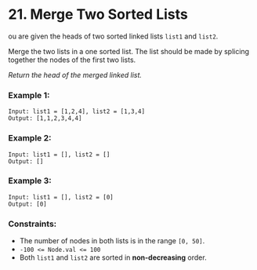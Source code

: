 # 21. Merge Two Sorted Lists
ou are given the heads of two sorted linked lists ```list1``` and ```list2```.

Merge the two lists in a one sorted list. The list should be made by splicing together the nodes of the first two lists.

*Return the head of the merged linked list.*

### Example 1:
```
Input: list1 = [1,2,4], list2 = [1,3,4]
Output: [1,1,2,3,4,4]
```

### Example 2:
```
Input: list1 = [], list2 = []
Output: []
```

### Example 3:
```
Input: list1 = [], list2 = [0]
Output: [0]
```

### Constraints:
 - The number of nodes in both lists is in the range ```[0, 50]```.
 - ```-100 <= Node.val <= 100```
 - Both ```list1``` and ```list2``` are sorted in **non-decreasing** order.
